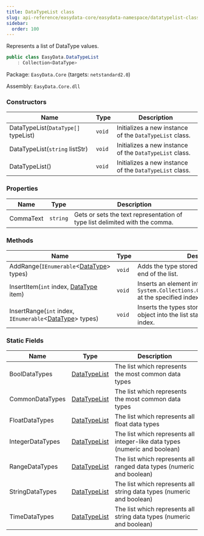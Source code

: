 ```yaml
---
title: DataTypeList class
slug: api-reference/easydata-core/easydata-namespace/datatypelist-class
sidebar:
  order: 100
---
```


Represents a list of DataType values.
```csharp
public class EasyData.DataTypeList
    : Collection<DataType>

```
Package: `EasyData.Core` (targets: `netstandard2.0`)

Assembly: `EasyData.Core.dll`

### Constructors

| Name | Type | Description | 
| --- | --- | --- | 
| DataTypeList(`DataType[]` typeList) | `void` | Initializes a new instance of the `DataTypeList` class. | 
| DataTypeList(`string` listStr) | `void` | Initializes a new instance of the `DataTypeList` class. | 
| DataTypeList() | `void` | Initializes a new instance of the `DataTypeList` class. | 


### Properties

| Name | Type | Description | 
| --- | --- | --- | 
| CommaText | `string` | Gets or sets the text representation of type list delimited with the comma. | 


### Methods

| Name | Type | Description | 
| --- | --- | --- | 
| AddRange(`IEnumerable`&lt;[DataType](/easyquery/docs/api-reference/easydata-core/easydata-namespace/datatype-enum)&gt; types) | `void` | Adds the type stored in an IEnumerable to the end of the list. | 
| InsertItem(`int` index, [DataType](/easyquery/docs/api-reference/easydata-core/easydata-namespace/datatype-enum) item) | `void` | Inserts an element into the `System.Collections.ObjectModel.Collection'1` at the specified index. | 
| InsertRange(`int` index, `IEnumerable`&lt;[DataType](/easyquery/docs/api-reference/easydata-core/easydata-namespace/datatype-enum)&gt; types) | `void` | Inserts the types stored in an IEnumerable object into the list starting from specified index. | 


### Static Fields

| Name | Type | Description | 
| --- | --- | --- | 
| BoolDataTypes | [DataTypeList](/easyquery/docs/api-reference/easydata-core/easydata-namespace/datatypelist-class) | The list which represents the most common data types | 
| CommonDataTypes | [DataTypeList](/easyquery/docs/api-reference/easydata-core/easydata-namespace/datatypelist-class) | The list which represents the most common data types | 
| FloatDataTypes | [DataTypeList](/easyquery/docs/api-reference/easydata-core/easydata-namespace/datatypelist-class) | The list which represents all float data types | 
| IntegerDataTypes | [DataTypeList](/easyquery/docs/api-reference/easydata-core/easydata-namespace/datatypelist-class) | The list which represents all integer-like data types (numeric and boolean) | 
| RangeDataTypes | [DataTypeList](/easyquery/docs/api-reference/easydata-core/easydata-namespace/datatypelist-class) | The list which represents all ranged data types (numeric and boolean) | 
| StringDataTypes | [DataTypeList](/easyquery/docs/api-reference/easydata-core/easydata-namespace/datatypelist-class) | The list which represents all string data types (numeric and boolean) | 
| TimeDataTypes | [DataTypeList](/easyquery/docs/api-reference/easydata-core/easydata-namespace/datatypelist-class) | The list which represents all string data types (numeric and boolean) |
